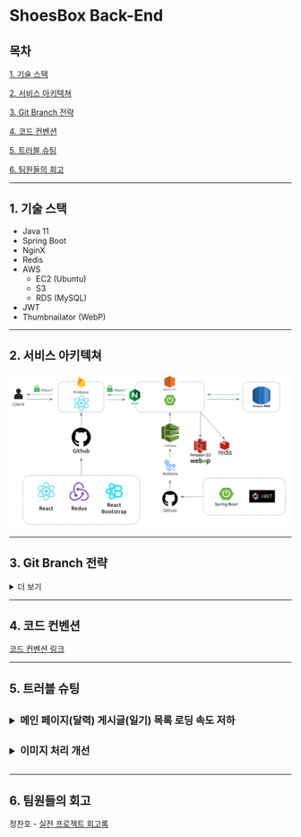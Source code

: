 # ShoesBox Back-End

## 목차

[1. 기술 스택](#1-기술-스택)

[2. 서비스 아키텍쳐](#2-서비스-아키텍쳐)

[3. Git Branch 전략](#3-git-branch-전략)

[4. 코드 컨벤션](#4-코드-컨벤션)

[5. 트러블 슈팅](#5-트러블-슈팅)

[6. 팀원들의 회고](#6-팀원들의-회고)

---

## 1. 기술 스택

* Java 11
* Spring Boot
* NginX
* Redis
* AWS
  * EC2 (Ubuntu)
  * S3
  * RDS (MySQL)
* JWT
* Thumbnailator (WebP)

---

## 2. 서비스 아키텍쳐

![아키텍쳐](/img/architecture.png)

---

## 3. Git Branch 전략

<details>
<summary>더 보기</summary>

### GitHub Flow 사용

![GitHub Flow](/img/github-flow.png)

### GitHub Flow를 선택한 이유

* 대안 중 하나였던 **Git Flow**는 팀이 처한 상황에 비해 지나치게 복잡하다고 판단했습니다.
  * *ShoesBox는 현재 서비스 중인 프로젝트도 아니고, 장기적으로 서비스하며 관리할 프로젝트가 아님.*
  * *hotfix, release 등의 브랜치가 필요할 만큼 상황이 급박하거나, 프로젝트가 거대하지 않음.*
* **GitHub Flow**는 단순하지만 **GitHub**의 장점(ex. PR 등) 대부분을 활용 가능하고, 브랜치 전략이 복잡해서 발생하는 ***프로젝트 오버헤드를 최소화***

### GitHub Flow

* main 브랜치에서 개발이 시작된다.
* 기능 구현이나 버그가 발생하면 issue를 작성한다.
* 팀원들이 issue 해결을 위해 main 브랜치에서 생성한 브랜치에서 개발을 하고 commit log를 작성한다.
  * 브랜치명은 목적이 명확하게 드러나도록 작성해야 한다.
  * ex) feature/{issue-number}-{feature-name}
* 정기적으로 원격 브랜치에 push한다.
  * 팀원들이 확인하기 쉽고, 로컬에 문제가 발생했을 때 되돌리기 쉽다.
* 도움, 피드백이 필요하거나 기능이 완성되면 pull request를 생성한다.
  * PR을 통해 팀원들 간의 피드백, 버그 찾기 등이 진행된다. ***release 브랜치가 없으므로 이 과정이 매우 중요하다.***
* main 브랜치에 생성된 PR은 Actions를 통해 자동으로 빌드 테스트가 수행된다.
* 모든 리뷰가 이루어지면, merge하기 전에 최종 테스트를 진행한다.
* 테스트까지 완료되면 main 브랜치에 merge 후 push 한다.
* 병합된 main 브랜치는 Actions를 통해 자동으로 빌드, 및 배포된다. (`AWS Code Deploy`)
* merge한 이후 PR을 요청한 브랜치는 즉시 삭제한다.
  * 작업이 완료되었음을 의미
  * 누군가 실수로 오래된 브랜치를 사용하는 것을 방지
  * *필요시 삭제한 브랜치의 복구도 가능*

### 커밋 메시지 컨벤션

코드 컨벤션 문서 참고

</details>

---

## 4. 코드 컨벤션

[코드 컨벤션 링크](/convention.md)

---

## 5. 트러블 슈팅

<details>

<summary style="font-size: large; font-weight: bold; line-height: 300%">메인 페이지(달력) 게시글(일기) 목록 로딩 속도 저하</summary>

* 이슈:
  * 메인 페이지에서 게시글 목록을 달력 형태로 보여주고 있었고, 게시글에 이미지가 첨부되어 있다면 달력 칸에 맞춰서 썸네일 형태로 보여주고 있었다. 그런데 메인 페이지에서 보여지는 게시글 양이
    많아질수록, 로딩속도가 느려지기 시작했다. UX를 위해서라도 속도 개선이 필요했다.
* 원인:
  * 원인은 게시글에 첨부된 이미지였다. 아무런 처리를 하지 않았기 때문에 실제 첨부된 이미지를 url을 통해 불러오고 있었던 것이다. 크기를 줄여 썸네일 이미지를 따로 만든다면 로딩 속도를 개선할 수 있다고 판단했다.
* 해결:
  * 게시글을 작성할 때 첫 번째로 첨부된 이미지를 리사이징 하여 따로 저장한 뒤, 메인 페이지에서 해당 썸네일 url을 반환했다. 이미지 크기가 감소한 만큼 파일 용량 또한 감소했고, 그만큼 로딩 속도도 개선되었다.
  * 처음엔 자바 내장 라이브러리인 `Graphics2D`를 사용해 썸네일을 제작했으나, 이미지 품질이 눈에 띄게 저하되는 문제가 있었다. 결국 오픈소스 라이브러리인 `Thumbnailator`를 사용하기로 결정했다.
  * `Imgscalr`, `Marvin` 등 여러 대안이 있었지만, `Thumbnailator`가 가장 많이 사용되고, 또한 비교적 최근까지 업데이트가 되고 있다는 점을 고려했다.

</details>

<details>

<summary style="font-size: large; font-weight: bold; line-height: 300%">이미지 처리 개선</summary>

* 이슈:
  * 앞서 개발한 썸네일 기능 덕분에 메인 페이지는 별 다른 문제 없이 돌아가고 있었지만, 게시글 상세조회를 할 때 문제가 발생했다. 상세 조회 페이지에서는 원본 이미지를 그대로 보여주고 있었기 때문에, 원본 이미지의 크기가 클 경우 로딩 속도 저하 문제가 발생했다.
* 해결:
  * 먼저 이미지 첨부 개수 제한을 두었으나, 여전히 고해상도 이미지 첨부 시 로딩 속도가 상당히 저하되었다.
  * 결국 이미지를 압축해서 저장하기로 결정했고, 화질저하를 피하고 파일 크기를 줄이기 위해 WebP 포맷을 사용하기로 결정했다.
  * 앞서 적용한 `Thumbnailator`가 자바 내장 라이브러리인 `Java I/O`를 기반으로 돌아가는 라이브러리였다. 때문에 `Java I/O`에 WebP 플러그인을 추가하는 것만으로도 `Thumbnailator`를 사용해서 WebP 인코딩, 리사이징 모두 가능해졌다.
  * 그렇게 썸네일을 포함한 모든 첨부 이미지를 WebP 포맷으로 인코딩해서 서버에 저장했고, 큰 화질 저하 없이 이미지 파일 크기가 대폭 감소되었다.
  * 의도했던 로딩 속도 개선은 물론, 덤으로 서버(s3)의 저장 공간 역시 절약되어 2가지 효과를 보았다.

</details>

---

## 6. 팀원들의 회고

정찬호 - [실전 프로젝트 회고록](https://github.com/Elrendar/TIL/blob/main/WIL/221009_%EC%8B%A4%EC%A0%84-%ED%94%84%EB%A1%9C%EC%A0%9D%ED%8A%B8-Final.md)
